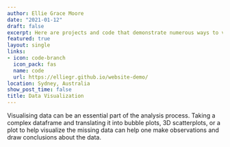 ```yaml
---
author: Ellie Grace Moore
date: "2021-01-12"
draft: false
excerpt: Here are projects and code that demonstrate numerous ways to visualize data.
featured: true
layout: single
links:
- icon: code-branch
  icon_pack: fas
  name: code
  url: https://elliegr.github.io/website-demo/
location: Sydney, Australia
show_post_time: false
title: Data Visualization
---
```


Visualising data can be an essential part of the analysis process. Taking a complex dataframe and translating it into bubble plots, 3D scatterplots, or a plot to help visualize the missing data can help one make observations and draw conclusions about the data.